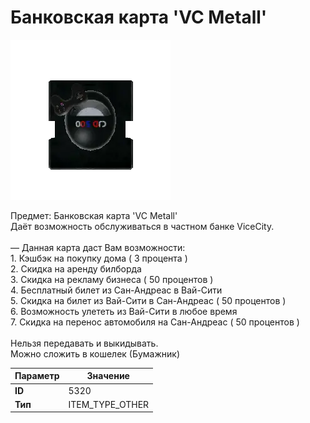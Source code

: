# Банковская карта 'VC Metall'

![Item Image](../img/5320.webp?raw=true)

Предмет: Банковская карта 'VC Metall'<br>Даёт возможность обслуживаться в частном банке ViceCity.<br><br>— Данная карта даст Вам возможности:<br>1. Кэшбэк на покупку дома ( 3 процента )<br>2. Скидка на аренду билборда<br>3. Скидка на рекламу бизнеса ( 50 процентов )<br>4. Бесплатный билет из Сан-Андреас в Вай-Сити<br>5. Скидка на билет из Вай-Сити в Сан-Андреас ( 50 процентов )<br>6. Возможность улететь из Вай-Сити в любое время<br>7. Скидка на перенос автомобиля на Сан-Андреас ( 50 процентов )<br><br>Нельзя передавать и выкидывать.<br>Можно сложить в кошелек (Бумажник)


| Параметр | Значение |
|----------|----------|
| **ID** | 5320 |
| **Тип** | ITEM_TYPE_OTHER |

